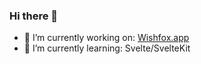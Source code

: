 ### Hi there 👋

- 🔭 I’m currently working on: [Wishfox.app](https://wishfox.app?utm_source=github)
- 🌱 I’m currently learning: Svelte/SvelteKit

